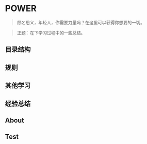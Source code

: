# POWER

> 顾名思义，年轻人，你需要力量吗？在这里可以获得你想要的一切。

> 正题：在下学习过程中的一些总结。

## 目录结构

## 规则

## 其他学习

## 经验总结

## About

## Test

